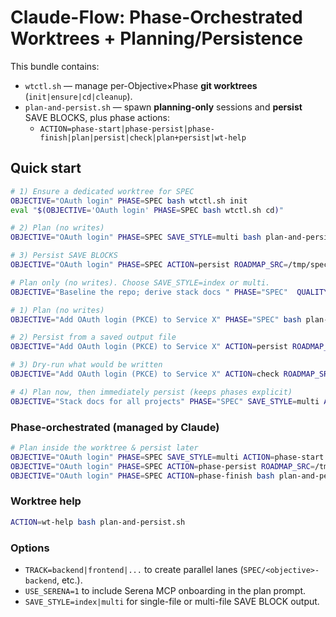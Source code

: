 # Claude-Flow: Phase-Orchestrated Worktrees + Planning/Persistence

This bundle contains:

- `wtctl.sh` — manage per-Objective×Phase **git worktrees** (`init|ensure|cd|cleanup`).
- `plan-and-persist.sh` — spawn **planning-only** sessions and **persist** SAVE BLOCKS, plus phase actions:
  - `ACTION=phase-start|phase-persist|phase-finish|plan|persist|check|plan+persist|wt-help`

## Quick start

```bash
# 1) Ensure a dedicated worktree for SPEC
OBJECTIVE="OAuth login" PHASE=SPEC bash wtctl.sh init
eval "$(OBJECTIVE='OAuth login' PHASE=SPEC bash wtctl.sh cd)"

# 2) Plan (no writes)
OBJECTIVE="OAuth login" PHASE=SPEC SAVE_STYLE=multi bash plan-and-persist.sh ACTION=plan | tee /tmp/spec.txt

# 3) Persist SAVE BLOCKS
OBJECTIVE="OAuth login" PHASE=SPEC ACTION=persist ROADMAP_SRC=/tmp/spec.txt bash plan-and-persist.sh

# Plan only (no writes). Choose SAVE_STYLE=index or multi.
OBJECTIVE="Baseline the repo; derive stack docs " PHASE="SPEC"  QUALITY_LEVEL=thorough PROFILE=auto PROJECT_KIND=auto STACK_HINTS="" SAVE_STYLE=index USE_SERENA=1 ROADMAP_PATH=roadmap/plan-output.txt bash plan-and-persist.sh ACTION=plan+persist

# 1) Plan (no writes)
OBJECTIVE="Add OAuth login (PKCE) to Service X" PHASE="SPEC" bash plan-and-persist.sh

# 2) Persist from a saved output file
OBJECTIVE="Add OAuth login (PKCE) to Service X" ACTION=persist ROADMAP_SRC=roadmap/plan-output.txt bash plan-and-persist.sh

# 3) Dry-run what would be written
OBJECTIVE="Add OAuth login (PKCE) to Service X" ACTION=check ROADMAP_SRC=roadmap/plan-output.txt bash plan-and-persist.sh

# 4) Plan now, then immediately persist (keeps phases explicit)
OBJECTIVE="Stack docs for all projects" PHASE="SPEC" SAVE_STYLE=multi ACTION=plan+persist bash plan-and-persist.sh > /dev/null
```

### Phase-orchestrated (managed by Claude)

```bash
# Plan inside the worktree & persist later
OBJECTIVE="OAuth login" PHASE=SPEC SAVE_STYLE=multi ACTION=phase-start  bash plan-and-persist.sh | tee /tmp/spec.txt
OBJECTIVE="OAuth login" PHASE=SPEC ACTION=phase-persist ROADMAP_SRC=/tmp/spec.txt bash plan-and-persist.sh
OBJECTIVE="OAuth login" PHASE=SPEC ACTION=phase-finish bash plan-and-persist.sh
```

### Worktree help

```bash
ACTION=wt-help bash plan-and-persist.sh
```

### Options

- `TRACK=backend|frontend|...` to create parallel lanes (`SPEC/<objective>-backend`, etc.).
- `USE_SERENA=1` to include Serena MCP onboarding in the plan prompt.
- `SAVE_STYLE=index|multi` for single-file or multi-file SAVE BLOCK output.
